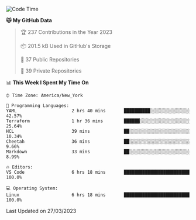 <!--START_SECTION:waka-->
![Code Time](http://img.shields.io/badge/Code%20Time-155%20hrs%2059%20mins-blue)

**🐱 My GitHub Data** 

> 🏆 237 Contributions in the Year 2023
 > 
> 📦 201.5 kB Used in GitHub's Storage 
 > 
> 📜 37 Public Repositories 
 > 
> 🔑 39 Private Repositories  
 > 
📊 **This Week I Spent My Time On** 

```text
⌚︎ Time Zone: America/New_York

💬 Programming Languages: 
YAML                     2 hrs 40 mins       ██████████░░░░░░░░░░░░░░░   42.57% 
Terraform                1 hr 36 mins        ██████░░░░░░░░░░░░░░░░░░░   25.64% 
HCL                      39 mins             ██░░░░░░░░░░░░░░░░░░░░░░░   10.34% 
Cheetah                  36 mins             ██░░░░░░░░░░░░░░░░░░░░░░░   9.66% 
Markdown                 33 mins             ██░░░░░░░░░░░░░░░░░░░░░░░   8.99%

🔥 Editors: 
VS Code                  6 hrs 18 mins       █████████████████████████   100.0%

💻 Operating System: 
Linux                    6 hrs 18 mins       █████████████████████████   100.0%

```


 Last Updated on 27/03/2023
<!--END_SECTION:waka-->